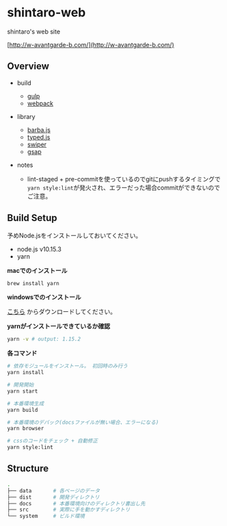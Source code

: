 # shintaro-web

shintaro's web site

[http://w-avantgarde-b.com/](http://w-avantgarde-b.com/)


## Overview

* build
  * [gulp](https://gulpjs.com)
  * [webpack](https://webpack.js.org/)

* library
  * [barba.js](https://github.com/barbajs/barba)
  * [typed.js](https://github.com/mattboldt/typed.js/)
  * [swiper](https://idangero.us/swiper/)
  * [gsap](https://greensock.com/gsap)

* notes
  * lint-staged + pre-commitを使っているのでgitにpushするタイミングで`yarn style:lint`が発火され、エラーだった場合commitができないのでご注意。

## Build Setup

予めNode.jsをインストールしておいてください。

* node.js v10.15.3
* yarn

**macでのインストール**

```bash
brew install yarn
```

**windowsでのインストール**

[こちら](https://yarnpkg.com/ja/docs/install#windows-stable) からダウンロードしてください。

**yarnがインストールできているか確認**

```bash
yarn -v # output: 1.15.2
```

**各コマンド**

```bash
# 依存モジュールをインストール。 初回時のみ行う
yarn install

# 開発開始
yarn start

# 本番環境生成
yarn build

# 本番環境のデバック(docsファイルが無い場合、エラーになる)
yarn browser

# cssのコードをチェック + 自動修正
yarn style:lint
```

## Structure

```sh
.
├── data       # 各ページのデータ
├── dist       # 開発ディレクトリ
├── docs       # 本番環境向けのディレクトリ書出し先
├── src        # 実際に手を動かすディレクトリ
└── system     # ビルド環境
```

